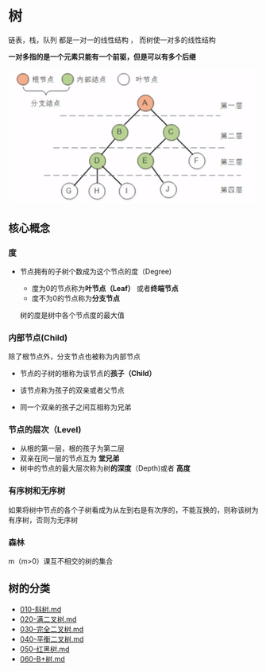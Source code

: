 # 树

链表，栈，队列 都是一对一的线性结构 ， 而树使一对多的线性结构

**一对多指的是一个元素只能有一个前驱，但是可以有多个后继**

![image-20200811215941953](../../../assets/image-20200811215941953.png)

## 核心概念

### 度

- 节点拥有的子树个数成为这个节点的度（Degree)

  - 度为0的节点称为**叶节点（Leaf）** 或者**终端节点**
  - 度不为0的节点称为**分支节点**

  树的度是树中各个节点度的最大值

### 内部节点(Child)

除了根节点外，分支节点也被称为内部节点

- 节点的子树的根称为该节点的**孩子（Child）**

- 该节点称为孩子的双亲或者父节点
- 同一个双亲的孩子之间互相称为兄弟

### 节点的层次（Level)

- 从根的第一层，根的孩子为第二层
- 双亲在同一层的节点互为 **堂兄弟**
- 树中的节点的最大层次称为树**的深度**（Depth)或者 **高度**

### 有序树和无序树

如果将树中节点的各个子树看成为从左到右是有次序的，不能互换的，则称该树为有序树，否则为无序树

### 森林

m（m>0）课互不相交的树的集合

## 树的分类

-  [010-斜树.md](010-斜树.md) 
-  [020-满二叉树.md](020-满二叉树.md) 
-  [030-完全二叉树.md](030-完全二叉树.md) 
-  [040-平衡二叉树.md](040-平衡二叉树.md) 
-  [050-红黑树.md](050-红黑树.md) 
-  [060-B+树.md](060-B+树.md) 